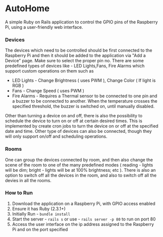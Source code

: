 # AutoHome

A simple Ruby on Rails application to control the GPIO pins of the Raspberry Pi, using a user-friendly web interface.


### Devices 
The devices which need to be controlled should be first connected to the Raspberry Pi and then it should be added to the application via "Add a Device" page. Make sure to select the proper pin no. There are some predefined types of devices like - LED Lights,Fans, Fire Alarms which support custom operations on them such as
* LED Lights - Change Brightness ( uses PWM ), Change Color ( If light is RGB )
* Fans - Change Speed ( uses PWM )
* Fire Alarms - Requires a Thermal sensor to be connected to one pin and a buzzer to be connected to another. When the temperature crosses the specified threshold, the buzzer is switched on, until manually disabled.
 
Other than turning a device on and off, there is also the possibility to schedule the device to turn on or off at certain desired times. This is implemented by create cron jobs to turn the device on or off at the specified date and time. 
Other type of devices can also be connected, though they will only support on/off and scheduling operations.

### Rooms
One can group the devices connected by room, and then also change the scene of the room to one of the many predefined modes ( reading - lights will be dim; bright - lights will be at 100% brightness; etc ).
There is also an option to switch off all the devices in the room, and also to switch off all the devies in all the rooms.

### How to Run
1) Download the application on a Raspberry Pi, with GPIO access enabled
2) Ensure it has Ruby (2.3.1+)
3) Initially Run - `bundle install`
4) Start the server - `rails s` or use - `rails server -p 80` to run on port 80
5) Access the user interface on the ip address assigned to the Raspberry Pi and on the port specified
